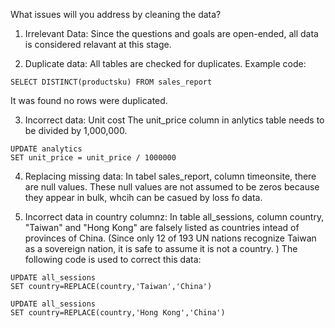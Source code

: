What issues will you address by cleaning the data?

1. Irrelevant Data: 
  Since the questions and goals are open-ended, all data is considered relavant at this stage. 

2. Duplicate data:
  All tables are checked for duplicates. Example code:
  ```
  SELECT DISTINCT(productsku) FROM sales_report
  ```
  It was found no rows were duplicated. 


3. Incorrect data: Unit cost 
  The unit_price column in anlytics table needs to be divided by 1,000,000.

  ```
  UPDATE analytics
  SET unit_price = unit_price / 1000000
  ```

4. Replacing missing data:
  In tabel sales_report, column timeonsite, there are null values. 
  These null values are not assumed to be zeros because they appear in bulk, whcih can be casued by loss fo data.
 

5. Incorrect data in country columnz:
  In table all_sessions, column country, "Taiwan" and "Hong Kong" are falsely listed as countries intead of provinces of China. 
  (Since only 12 of 193 UN nations recognize Taiwan as a sovereign nation, it is safe to assume it is not a country. )
  The following code is used to correct this data:
  ```
  UPDATE all_sessions
  SET country=REPLACE(country,'Taiwan','China')
  ```
  ```
  UPDATE all_sessions
  SET country=REPLACE(country,'Hong Kong','China')
  ```
